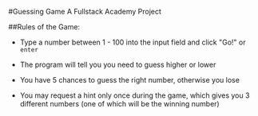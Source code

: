#Guessing Game
A Fullstack Academy Project

##Rules of the Game:

- Type a number between 1 - 100 into the input field and click "Go!" or `enter`

- The program will tell you you need to guess higher or lower

- You have 5 chances to guess the right number, otherwise you lose

- You may request a hint only once during the game, which gives you 3 different numbers (one of which will be the winning number)

  